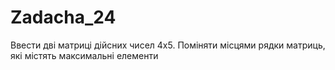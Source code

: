 # Zadacha_24
Ввести  дві  матриці  дійсних  чисел  4х5.  Поміняти  місцями  рядки  матриць,  які  містять максимальні елементи
